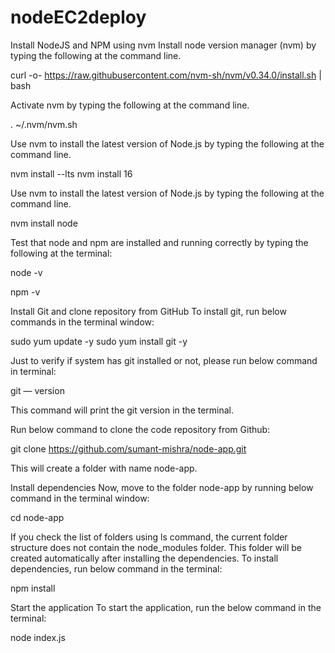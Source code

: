 # nodeEC2deploy
Install NodeJS and NPM using nvm
Install node version manager (nvm) by typing the following at the command line.

curl -o- https://raw.githubusercontent.com/nvm-sh/nvm/v0.34.0/install.sh | bash

Activate nvm by typing the following at the command line.

. ~/.nvm/nvm.sh

Use nvm to install the latest version of Node.js by typing the following at the command line.

nvm install --lts
nvm install 16

Use nvm to install the latest version of Node.js by typing the following at the command line.

nvm install node

Test that node and npm are installed and running correctly by typing the following at the terminal:

node -v

npm -v

Install Git and clone repository from GitHub
To install git, run below commands in the terminal window:

sudo yum update -y
sudo yum install git -y

Just to verify if system has git installed or not, please run below command in terminal:

git — version

This command will print the git version in the terminal.

Run below command to clone the code repository from Github:

git clone https://github.com/sumant-mishra/node-app.git

This will create a folder with name node-app.

Install dependencies
Now, move to the folder node-app by running below command in the terminal window:

cd node-app

If you check the list of folders using ls command, the current folder structure does not contain the node_modules folder. This folder will be created automatically after installing the dependencies. To install dependencies, run below command in the terminal:

npm install

Start the application
To start the application, run the below command in the terminal:

node index.js
